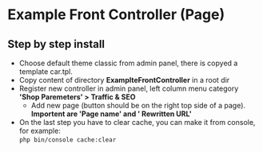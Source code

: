 # Example Front Controller (Page)

## Step by step install

* Choose default theme classic from admin panel, there is copyed a template car.tpl.
* Copy content of directory **ExamplteFrontController** in a root dir
* Register new controller in admin panel, left column menu category **'Shop Paremeters' > Traffic & SEO**
    * Add new page (button should be on the right top side of a page). **Importent are 'Page name' and ' Rewritten URL'**
* On the last step you have to clear cache, you can make it from console, for example:\
`php bin/console cache:clear`
